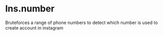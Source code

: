 # Ins.number
Bruteforces a range of phone numbers to detect which number is used to create account in instagram
